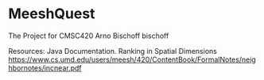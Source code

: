 # MeeshQuest
The Project for CMSC420
Arno Bischoff
bischoff

Resources:
Java Documentation.
Ranking in Spatial Dimensions https://www.cs.umd.edu/users/meesh/420/ContentBook/FormalNotes/neighbornotes/incnear.pdf